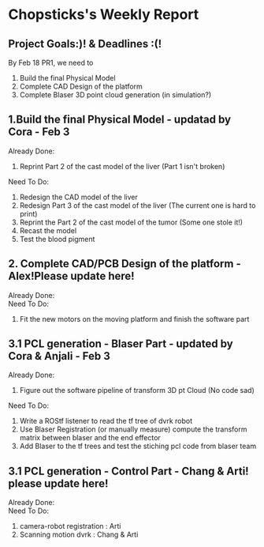 # Chopsticks's Weekly Report

## Project Goals:)! & Deadlines :(!
By Feb 18 PR1, we need to
1. Build the final Physical Model
2. Complete CAD Design of the platform
3. Complete Blaser 3D point cloud generation (in simulation?)

## 1.Build the final Physical Model - updatad by Cora - Feb 3
Already Done:  
1. Reprint Part 2 of the cast model of the liver (Part 1 isn't broken)  

Need To Do:
1. Redesign the CAD model of the liver
2. Redesign Part 3 of the cast model of the liver (The current one is hard to print)  
3. Reprint the Part 2 of the cast model of the tumor (Some one stole it!)   
4. Recast the model  
5. Test the blood pigment

## 2. Complete CAD/PCB Design of the platform - Alex!Please update here!
Already Done:  
Need To Do: 
1. Fit the new motors on the moving platform and finish the software part

## 3.1 PCL generation - Blaser Part - updated by Cora & Anjali - Feb 3  
Already Done:  
1. Figure out the software pipeline of transform 3D pt Cloud (No code sad)  
  
Need To Do:
1. Write a ROStf listener to read the tf tree of dvrk robot  
2. Use Blaser Registration (or manually measure) compute the transform matrix between blaser and the end effector  
3. Add Blaser to the tf trees and test the stiching pcl code from blaser team  
  
## 3.1 PCL generation - Control Part - Chang & Arti! please update here!  
Already Done:  
Need To Do:  
1. camera-robot registration : Arti
2. Scanning motion dvrk : Chang & Arti
